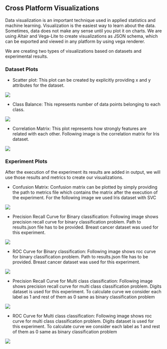 ## Cross Platform Visualizations
Data visualization is an important technique used in applied statistics and machine
learning. Visualization is the easiest way to learn about the data. Sometimes, data does
not make any sense until you plot it on charts.
We are using Altair and Vega-Lite to create visualizations as JSON schema, which can be exported 
and viewed in any platform by using vega renderer.

We are creating two types of visualizations based on datasets and experimental results.


### Dataset Plots

* Scatter plot: This plot can be created by explicitly providing x and y attributes for the 
dataset.

![](screenshots/scatter_plot.png)

* Class Balance: This represents number of data points belonging to each class.

![](screenshots/class_balance.png)

* Correlation Matrix: This plot represents how strongly features are related with each other.
Following image is the correlation matrix for Iris dataset.

![](screenshots/correlation_matrix.png)

### Experiment Plots
After the execution of the experiment its results are added in output, we will use those results
and metrics to create our visualizations.

* Confusion Matrix: Confusion matrix can be plotted by simply providing the path to metrics
file which contains the matrix after the execution of the experiment.
For the following image we used Iris dataset with SVC

![](screenshots/confusion_matrix_iris.png)

* Precision Recall Curve for Binary classification: Following image shows precision recall curve for
binary classification problem. Path to results.json file has to be provided.
Breast cancer dataset was used for this experiment.

![](screenshots/precision_recall.png)

* ROC Curve for Binary classification: Following image shows roc curve for
binary classification problem. Path to results.json file has to be provided.
Breast cancer dataset was used for this experiment.

![](screenshots/roc.png)

* Precision Recall Curve for Multi class classification: Following image shows precision recall curve for
multi class classification problem. Digits dataset is used for this experiment.
To calculate curve we consider each label as 1 and rest of them as 0 same as binary classification
problem

![](screenshots/pr_curve_multi_class.png)

* ROC Curve for Multi class classification: Following image shows roc curve for
multi class classification problem. Digits dataset is used for this experiment.
To calculate curve we consider each label as 1 and rest of them as 0 same as binary classification
problem

![](screenshots/roc_curve_multi_class.png)



